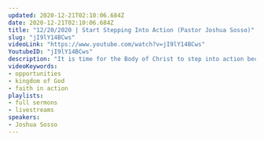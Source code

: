 ```yaml
---
updated: 2020-12-21T02:10:06.684Z
date: 2020-12-21T02:10:06.684Z
title: "12/20/2020 | Start Stepping Into Action (Pastor Joshua Sosso)"
slug: "jI9lY14BCws"
videoLink: "https://www.youtube.com/watch?v=jI9lY14BCws"
YoutubeID: "jI9lY14BCws"
description: "It is time for the Body of Christ to step into action because He has told us that He us opening up golden opportunities. His people are supposed to be the best example of how to implement God's system and His ways of doing things here on Earth. When God's will becomes our number one priority, we don't have to worry. Seek first the Kingdom of God above all else, and He will give you everything you need. This sermon was delivered by Pastor Joshua Sosso at Freedom Fellowship Church International on December 20, 2020."
videoKeywords:
- opportunities
- kingdom of God
- faith in action
playlists:
- full sermons
- livestreams
speakers:
- Joshua Sosso
---
```

